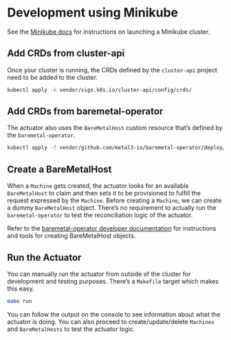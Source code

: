 # Development using Minikube

See the [Minikube docs](https://kubernetes.io/docs/setup/minikube/) for
instructions on launching a Minikube cluster.

## Add CRDs from cluster-api

Once your cluster is running, the CRDs defined by the `cluster-api` project
need to be added to the cluster.

```bash
kubectl apply -k vendor/sigs.k8s.io/cluster-api/config/crds/
```

## Add CRDs from baremetal-operator

The actuator also uses the `BareMetalHost` custom resource that’s defined by
the `baremetal-operator`.

```bash
kubectl apply -f vendor/github.com/metal3-io/baremetal-operator/deploy/crds/metal3_v1alpha1_baremetalhost_crd.yaml
```

## Create a BareMetalHost

When a `Machine` gets created, the actuator looks for an available
`BareMetalHost` to claim and then sets it to be provisioned to fulfill the
request expressed by the `Machine`.  Before creating a `Machine`, we can create
a dummy `BareMetalHost` object.  There’s no requirement to actually run the
`baremetal-operator` to test the reconciliation logic of the actuator.

Refer to the [baremetal-operator developer
documentation](https://github.com/metal3-io/baremetal-operator/blob/master/docs/dev-setup.md)
for instructions and tools for creating BareMetalHost objects.

## Run the Actuator

You can manually run the actuator from outside of the cluster for development
and testing purposes.  There’s a `Makefile` target which makes this easy.

```bash
make run
```

You can follow the output on the console to see information about what the
actuator is doing.  You can also proceed to create/update/delete `Machines` and
`BareMetalHosts` to test the actuator logic.
